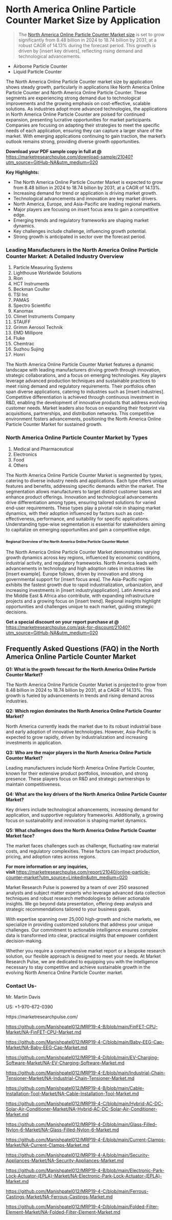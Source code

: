 <h1>North America Online Particle Counter Market&nbsp;Size by Application</h1><blockquote><p>The <a href="https://marketresearchpulse.com/download-sample/21040?utm_source=GitHub-NA&amp;utm_medium=020">North America Online Particle Counter Market size</a> is set to grow significantly from 8.48 billion in 2024 to 18.74 billion by 2031, at a robust CAGR of 14.13% during the forecast period. This growth is driven by [insert key drivers], reflecting rising demand and technological advancements.</p></blockquote><ul><li>Airborne Particle Counter<li> Liquid Particle Counter</li></ul><p>The North America Online Particle Counter market size by application shows steady growth, particularly in applications like North America Online Particle Counter and North America Online Particle Counter. These segments are experiencing strong demand due to technological improvements and the growing emphasis on cost-effective, scalable solutions. As industries adopt more advanced technologies, the applications in North America Online Particle Counter are poised for continued expansion, presenting lucrative opportunities for market participants. Companies are focusing on adapting their strategies to meet the specific needs of each application, ensuring they can capture a larger share of the market. With emerging applications continuing to gain traction, the market’s outlook remains strong, providing diverse growth opportunities.</p><p><strong>Download your PDF sample copy in full at @ </strong><a href="https://marketresearchpulse.com/download-sample/21040?utm_source=GitHub-NA&amp;utm_medium=020">https://marketresearchpulse.com/download-sample/21040?utm_source=GitHub-NA&amp;utm_medium=020</a></p><p><strong>Key Highlights: </strong></p><ul><li>The North America Online Particle Counter Market is expected to grow from 8.48 billion in 2024 to 18.74 billion by 2031, at a CAGR of 14.13%.</li><li>Increasing demand for trend or application is driving market growth.</li><li>Technological advancements and innovation are key market drivers.</li><li>North America, Europe, and Asia-Pacific are leading regional markets.</li><li>Major players are focusing on insert focus area to gain a competitive edge.</li><li>Emerging trends and regulatory frameworks are shaping market dynamics.</li><li>Key challenges include challenge, influencing growth potential.</li><li>Strong growth is anticipated in sector over the forecast period.</li></ul><h3>Leading Manufacturers in the North America Online Particle Counter Market: A Detailed Industry Overview</h3><ol><li>Particle Measuring Systems</li><li>Lighthouse Worldwide Solutions</li><li>Rion</li><li>HCT Instruments</li><li>Beckman Coulter</li><li>TSI Inc</li><li>PAMAS</li><li>Spectro Scientific</li><li>Kanomax</li><li>Climet Instruments Company</li><li>STAUFF</li><li>Grimm Aerosol Technik</li><li>EMD Millipore</li><li>Fluke</li><li>Chemtrac</li><li>Suzhou Sujing</li><li>Honri</li></ol><div class="flex max-w-full flex-col flex-grow"><div class="min-h-8 text-message flex w-full flex-col items-end gap-2 whitespace-normal break-words [.text-message+&amp;]:mt-5" dir="auto" data-message-author-role="assistant" data-message-id="fd8432e4-4910-450d-b182-61b7bfb0a01f" data-message-model-slug="gpt-4o"><div class="flex w-full flex-col gap-1 empty:hidden first:pt-[3px]"><div class="markdown prose w-full break-words dark:prose-invert light"><p>The North America Online Particle Counter Market features a dynamic landscape with leading manufacturers driving growth through innovation, strategic collaborations, and a focus on emerging technologies. Key players leverage advanced production techniques and sustainable practices to meet rising demand and regulatory requirements. Their portfolios often span diverse applications, catering to industries such as [insert industries]. Competitive differentiation is achieved through continuous investment in R&amp;D, enabling the development of innovative products that address evolving customer needs. Market leaders also focus on expanding their footprint via acquisitions, partnerships, and distribution networks. This competitive environment fosters advancements, positioning the North America Online Particle Counter Market for sustained growth.</p></div></div></div></div><h3>North America Online Particle Counter Market by Types</h3><ol><li>Medical and Pharmaceutical<li> Electronics<li> Food<li> Others</li></ol><div class="flex max-w-full flex-col flex-grow"><div class="min-h-8 text-message flex w-full flex-col items-end gap-2 whitespace-normal break-words [.text-message+&amp;]:mt-5" dir="auto" data-message-author-role="assistant" data-message-id="084470be-0bb7-4664-bddf-5156b4f41249" data-message-model-slug="gpt-4o-mini"><div class="flex w-full flex-col gap-1 empty:hidden first:pt-[3px]"><div class="markdown prose w-full break-words dark:prose-invert light"><p>The North America Online Particle Counter Market is segmented by types, catering to diverse industry needs and applications. Each type offers unique features and benefits, addressing specific demands within the market. The segmentation allows manufacturers to target distinct customer bases and enhance product offerings. Innovation and technological advancements drive differentiation among types, ensuring tailored solutions for varied end-user requirements. These types play a pivotal role in shaping market dynamics, with their adoption influenced by factors such as cost-effectiveness, performance, and suitability for specific applications. Understanding type-wise segmentation is essential for stakeholders aiming to capitalize on emerging opportunities and gain a competitive edge.</p></div></div></div></div><h3><span style="font-size: 11px;">Regional Overview of the North America Online Particle Counter Market</span></h3><div class="flex max-w-full flex-col flex-grow"><div class="min-h-8 text-message flex w-full flex-col items-end gap-2 whitespace-normal break-words [.text-message+&amp;]:mt-5" dir="auto" data-message-author-role="assistant" data-message-id="e9038762-ce64-4e30-91c9-9bd413514231" data-message-model-slug="gpt-4o-mini"><div class="flex w-full flex-col gap-1 empty:hidden first:pt-[3px]"><div class="markdown prose w-full break-words dark:prose-invert light"><p>The North America Online Particle Counter Market demonstrates varying growth dynamics across key regions, influenced by economic conditions, industrial activity, and regulatory frameworks. North America leads with advancements in technology and high adoption rates in industries like [insert example]. Europe follows, driven by innovation and strong governmental support for [insert focus area]. The Asia-Pacific region exhibits the fastest growth due to rapid industrialization, urbanization, and increasing investments in [insert industry/application]. Latin America and the Middle East &amp; Africa also contribute, with expanding infrastructure projects and a growing focus on [insert trend]. Regional insights highlight opportunities and challenges unique to each market, guiding strategic decisions.</p></div></div></div></div><p><strong>Get a special discount on your report purchase at @ </strong><a href="https://marketresearchpulse.com/ask-for-discount/21040?utm_source=GitHub-NA&amp;utm_medium=020">https://marketresearchpulse.com/ask-for-discount/21040?utm_source=GitHub-NA&amp;utm_medium=020</a></p><h2>Frequently Asked Questions (FAQ) in the North America Online Particle Counter Market</h2><p><strong>Q1: What is the growth forecast for the North America Online Particle Counter Market?</strong></p><p>The North America Online Particle Counter Market is projected to grow from 8.48 billion in 2024 to 18.74 billion by 2031, at a CAGR of 14.13%. This growth is fueled by advancements in trends and rising demand across industries.</p><p><strong>Q2: Which region dominates the North America Online Particle Counter Market?</strong></p><p>North America currently leads the market due to its robust industrial base and early adoption of innovative technologies. However, Asia-Pacific is expected to grow rapidly, driven by industrialization and increasing investments in application.</p><p><strong>Q3: Who are the major players in the North America Online Particle Counter Market?</strong></p><p>Leading manufacturers include North America Online Particle Counter, known for their extensive product portfolios, innovation, and strong presence. These players focus on R&amp;D and strategic partnerships to maintain competitiveness.</p><p><strong>Q4: What are the key drivers of the North America Online Particle Counter Market?</strong></p><p>Key drivers include technological advancements, increasing demand for application, and supportive regulatory frameworks. Additionally, a growing focus on sustainability and innovation is shaping market dynamics.</p><p><strong>Q5: What challenges does the North America Online Particle Counter Market face?</strong></p><p>The market faces challenges such as challenge, fluctuating raw material costs, and regulatory complexities. These factors can impact production, pricing, and adoption rates across regions.</p><p><strong>For more information or any inquiries, visit&nbsp;</strong><a href="https://marketresearchpulse.com/report/21040/online-particle-counter-market?utm_source=Linkedin&utm_medium=020">https://marketresearchpulse.com/report/21040/online-particle-counter-market?utm_source=Linkedin&utm_medium=020</a></p><p>Market Research Pulse is powered by a team of over 250 seasoned analysts and subject matter experts who leverage advanced data collection techniques and robust research methodologies to deliver actionable insights. We go beyond data presentation, offering deep analysis and strategic recommendations tailored to your business goals.</p><p>With expertise spanning over 25,000 high-growth and niche markets, we specialize in providing customized solutions that address your unique challenges. Our commitment to actionable intelligence ensures complex data is transformed into clear, practical insights that empower confident decision-making.</p><p>Whether you require a comprehensive market report or a bespoke research solution, our flexible approach is designed to meet your needs. At Market Research Pulse, we are dedicated to equipping you with the intelligence necessary to stay competitive and achieve sustainable growth in the evolving North America Online Particle Counter market.</p><h3><strong>Contact Us-</strong></h3><p>Mr. Martin Davis</p><p>US: +1-970-672-0390</p><p>https://marketresearchpulse.com/</p><p><a href="https://github.com/Manishpatel012/MRP19-4-B/blob/main/FinFET-CPU-Market/NA-FinFET-CPU-Market.md">https://github.com/Manishpatel012/MRP19-4-B/blob/main/FinFET-CPU-Market/NA-FinFET-CPU-Market.md</a></p><p><a href="https://github.com/Manishpatel012/MRP19-4-C/blob/main/Baby-EEG-Cap-Market/NA-Baby-EEG-Cap-Market.md">https://github.com/Manishpatel012/MRP19-4-C/blob/main/Baby-EEG-Cap-Market/NA-Baby-EEG-Cap-Market.md</a></p><p><a href="https://github.com/Manishpatel012/MRP19-4-D/blob/main/EV-Charging-Software-Market/NA-EV-Charging-Software-Market.md">https://github.com/Manishpatel012/MRP19-4-D/blob/main/EV-Charging-Software-Market/NA-EV-Charging-Software-Market.md</a></p><p><a href="https://github.com/Manishpatel012/MRP19-4-E/blob/main/Industrial-Chain-Tensioner-Market/NA-Industrial-Chain-Tensioner-Market.md">https://github.com/Manishpatel012/MRP19-4-E/blob/main/Industrial-Chain-Tensioner-Market/NA-Industrial-Chain-Tensioner-Market.md</a></p><p><a href="https://github.com/Manishpatel012/MRP19-4-B/blob/main/Cable-Installation-Tool-Market/NA-Cable-Installation-Tool-Market.md">https://github.com/Manishpatel012/MRP19-4-B/blob/main/Cable-Installation-Tool-Market/NA-Cable-Installation-Tool-Market.md</a></p><p><a href="https://github.com/Manishpatel012/MRP19-4-C/blob/main/Hybrid-AC-DC-Solar-Air-Conditioner-Market/NA-Hybrid-AC-DC-Solar-Air-Conditioner-Market.md">https://github.com/Manishpatel012/MRP19-4-C/blob/main/Hybrid-AC-DC-Solar-Air-Conditioner-Market/NA-Hybrid-AC-DC-Solar-Air-Conditioner-Market.md</a></p><p><a href="https://github.com/Manishpatel012/MRP19-4-D/blob/main/Glass-Filled-Nylon-6-Market/NA-Glass-Filled-Nylon-6-Market.md">https://github.com/Manishpatel012/MRP19-4-D/blob/main/Glass-Filled-Nylon-6-Market/NA-Glass-Filled-Nylon-6-Market.md</a></p><p><a href="https://github.com/Manishpatel012/MRP19-4-E/blob/main/Current-Clamps-Market/NA-Current-Clamps-Market.md">https://github.com/Manishpatel012/MRP19-4-E/blob/main/Current-Clamps-Market/NA-Current-Clamps-Market.md</a></p><p><a href="https://github.com/Manishpatel012/MRP19-4-A/blob/main/Security-Appliances-Market/NA-Security-Appliances-Market.md">https://github.com/Manishpatel012/MRP19-4-A/blob/main/Security-Appliances-Market/NA-Security-Appliances-Market.md</a></p><p><a href="https://github.com/Manishpatel012/MRP19-4-B/blob/main/Electronic-Park-Lock-Actuator-(EPLA)-Market/NA-Electronic-Park-Lock-Actuator-(EPLA)-Market.md">https://github.com/Manishpatel012/MRP19-4-B/blob/main/Electronic-Park-Lock-Actuator-(EPLA)-Market/NA-Electronic-Park-Lock-Actuator-(EPLA)-Market.md</a></p><p><a href="https://github.com/Manishpatel012/MRP19-4-C/blob/main/Ferrous-Castings-Market/NA-Ferrous-Castings-Market.md">https://github.com/Manishpatel012/MRP19-4-C/blob/main/Ferrous-Castings-Market/NA-Ferrous-Castings-Market.md</a></p><p><a href="https://github.com/Manishpatel012/MRP19-4-D/blob/main/Folded-Filter-Element-Market/NA-Folded-Filter-Element-Market.md">https://github.com/Manishpatel012/MRP19-4-D/blob/main/Folded-Filter-Element-Market/NA-Folded-Filter-Element-Market.md</a></p>

